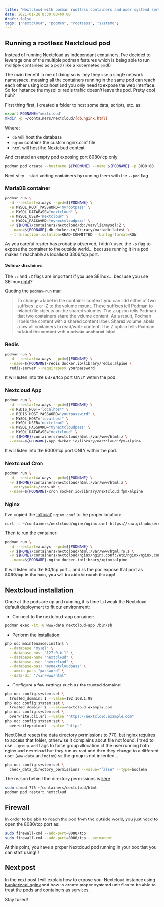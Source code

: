 ```yaml
---
title: "Nextcloud with podman rootless containers and user systemd services. Part II - Nextcloud pod"
date: 2021-01-28T8:30:00+00:00
draft: false
tags: ["nextcloud", "podman", "rootless", "systemd"]
---
```


## Running a rootless Nextcloud pod

Instead of running Nextcloud as independant containers, I've decided to leverage
one of the multiple podman features which is being able to run multiple
containers as a [pod](https://github.com/containers/podman/blob/master/docs/source/markdown/podman-pod-create.1.md)
(like a kubernetes pod!)

The main benefit to me of doing so is they they use a single network namespace,
meaning all the containers running in the same pod can reach each other using
localhost and you only need to expose the web interface. So for instance the
mysql or redis traffic doesn't leave the pod. Pretty cool huh?

First thing first, I created a folder to host some data, scripts, etc. as:

```bash
export PODNAME="nextcloud"
mkdir -p ~/containers/nextcloud/{db,nginx,html}
```

Where:

* `db` will host the database
* `nginx` contains the custom nginx.conf file
* `html` will host the Nextcloud content

And created an empty pod exposing port 8080/tcp only

```bash
podman pod create --hostname ${PODNAME} --name ${PODNAME} -p 8080:80
```

Next step... start adding containers by running them with the `--pod` flag.

### MariaDB container

```bash
podman run \
  -d --restart=always --pod=${PODNAME} \
  -e MYSQL_ROOT_PASSWORD="myrootpass" \
  -e MYSQL_DATABASE="nextcloud" \
  -e MYSQL_USER="nextcloud" \
  -e MYSQL_PASSWORD="mynextcloudpass" \
  -v ${HOME}/containers/nextcloud/db:/var/lib/mysql:Z \
  --name=${PODNAME}-db docker.io/library/mariadb:latest \
  --transaction-isolation=READ-COMMITTED --binlog-format=ROW
```

As you careful reader has probably observed, I didn't used the `-p` flag to
expose the container to the outside world... because running it in a pod makes
it reachable as localhost 3306/tcp port.

#### Selinux disclaimer

The `:z` and `:Z` flags are important if you use SElinux... because you use
SElinux [right](https://stopdisablingselinux.com/)?

Quoting the `podman-run` [man](https://github.com/containers/podman/blob/master/docs/source/markdown/podman-run.1.md):

> To change a label in the container context, you can add either of two suffixes :z or :Z to the volume mount. These suffixes tell Podman to relabel file objects on the shared volumes. The z option tells Podman that two containers share the volume content. As a result, Podman labels the content with a shared content label. Shared volume labels allow all containers to read/write content. The Z option tells Podman to label the content with a private unshared label.

### Redis

```bash
podman run \
  -d --restart=always --pod=${PODNAME} \
  --name=${PODNAME}-redis docker.io/library/redis:alpine \
  redis-server --requirepass yourpassword
```

It will listen into the 6379/tcp port ONLY within the pod.

### Nextcloud App

```bash
podman run \
  -d --restart=always --pod=${PODNAME} \
  -e REDIS_HOST="localhost" \
  -e REDIS_HOST_PASSWORD="yourpassword" \
  -e MYSQL_HOST="localhost" \
  -e MYSQL_USER="nextcloud" \
  -e MYSQL_PASSWORD="mynextcloudpass" \
  -e MYSQL_DATABASE="nextcloud" \
  -v ${HOME}/containers/nextcloud/html:/var/www/html:z \
  --name=${PODNAME}-app docker.io/library/nextcloud:fpm-alpine
```

It will listen into the 9000/tcp port ONLY within the pod.

### Nextcloud Cron

```bash
podman run \
  -d --restart=always --pod=${PODNAME} \
  -v ${HOME}/containers/nextcloud/html:/var/www/html:z \
  --entrypoint=/cron.sh \
  --name=${PODNAME}-cron docker.io/library/nextcloud:fpm-alpine
```

### Nginx

I've copied the ['official'](https://github.com/nextcloud/docker/blob/master/.examples/docker-compose/with-nginx-proxy/mariadb-cron-redis/fpm/web/nginx.conf) `nginx.conf` to the proper location:

```bash
curl -o ~/containers/nextcloud/nginx/nginx.conf https://raw.githubusercontent.com/nextcloud/docker/master/.examples/docker-compose/with-nginx-proxy/mariadb-cron-redis/fpm/web/nginx.conf 
```

Then to run the container:

```bash
podman run \
  -d --restart=always --pod=${PODNAME} \
  -v ${HOME}/containers/nextcloud/html:/var/www/html:ro,z \
  -v ${HOME}/containers/nextcloud/nginx/nginx.conf:/etc/nginx/nginx.conf:ro,Z \
  --name=${PODNAME}-nginx docker.io/library/nginx:alpine
```

It will listen into the 80/tcp port... and as the pod expose that port as
8080/tcp in the host, you will be able to reach the app!

## Nextcloud installation

Once all the pods are up and running, it is time to tweak the Nextcloud
default deployment to fit our environment:

* Connect to the nextcloud-app container:

```bash
podman exec -it -u www-data nextcloud-app /bin/sh
```

* Perform the installation:

```bash
php occ maintenance:install \
  --database "mysql" \
  --database-host "127.0.0.1" \
  --database-name "nextcloud" \
  --database-user "nextcloud" \
  --database-pass "mynextcloudpass" \
  --admin-pass "password" \
  --data-dir "/var/www/html"
```

* Configure a few settings such as the trusted domains:

```bash
php occ config:system:set \
  trusted_domains 1 --value=192.168.1.98
php occ config:system:set \
  trusted_domains 2 --value=nextcloud.example.com
php occ config:system:set \
  overwrite.cli.url --value "https://nextcloud.example.com"
php occ config:system:set \
  overwriteprotocol --value "https"
```

NextCloud resets the data directory permissions to 770, but nginx requires to
access that folder, otherwise it complains about file not found. I tried to use
`--group-add` flags to force group allocation of the user running both nginx and
nextcloud but they run as root and then they change to a different user
(`www-data` and `nginx`) so the group is not inherited...

```bash
php occ config:system:set \
  check_data_directory_permissions --value="false" --type=boolean
```

The reason behind the directory permissions is [here](https://help.nextcloud.com/t/nextcloud-data-directory-permissions-resetting-to-770/13849). 

```bash
sudo chmod 775 ~/containers/nextcloud/html
podman pod restart nextcloud
```

## Firewall

In order to be able to reach the pod from the outside world, you just need to
open the 8080/tcp port as:

```bash
sudo firewall-cmd --add-port=8080/tcp
sudo firewall-cmd --add-port=8080/tcp --permanent
```

At this point, you have a proper Nextcloud pod running in your box that you can
start using!!!

## Next post

In the next post I will explain how to expose your Nextcloud instance using
[bunkerized-nginx](https://github.com/bunkerity/bunkerized-nginx) and how to
create proper systemd unit files to be able to treat the pods and containers as
services.

Stay tuned!
